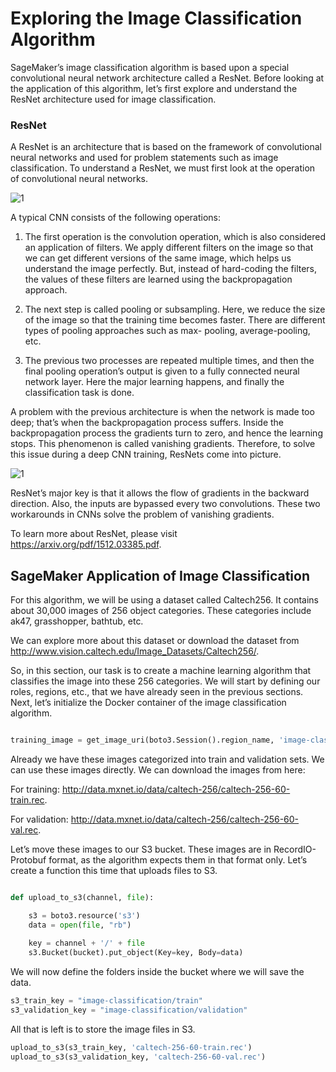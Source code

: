 

# Exploring the Image Classification Algorithm

SageMaker’s image classification algorithm is based upon a special convolutional neural network architecture called a ResNet. Before looking at the application of this algorithm, let’s first explore and understand the ResNet architecture used for image classification.


### ResNet

A ResNet is an architecture that is based on the framework of convolutional neural networks and used for problem statements such as image classification. To understand a ResNet, we must first look at the operation of convolutional neural networks. 


![1](https://user-images.githubusercontent.com/23625821/121798505-0f744100-cc27-11eb-99b9-4b90764e1ceb.png)


A typical CNN consists of the following operations:

1. The first operation is the convolution operation, which is also considered an application of filters. We apply different filters on the image so that we can get different versions of the same image, which helps us understand the image perfectly. But, instead of hard-coding the filters, the values of these filters are learned using the backpropagation approach.

2. The next step is called pooling or subsampling. Here, we reduce the size of the image so that the training time becomes faster. There are different types of pooling approaches such as max- pooling, average-pooling, etc.

3. The previous two processes are repeated multiple times, and then the final pooling operation’s output is given to a fully connected neural network layer. Here the major learning happens, and finally the classification task is done.


A problem with the previous architecture is when the network is made too deep; that’s when the backpropagation process suffers. Inside the backpropagation process
the gradients turn to zero, and hence the learning stops. This phenomenon is called vanishing gradients. Therefore, to solve this issue during a deep CNN training, ResNets come into picture.


![1](https://user-images.githubusercontent.com/23625821/121798599-8ad5f280-cc27-11eb-9e65-c94a8aab6eb7.png)


ResNet’s major key is that it allows the flow of gradients in the backward direction. Also, the inputs are bypassed every two convolutions. These two workarounds in CNNs solve the problem of vanishing gradients.

To learn more about ResNet, please visit https://arxiv.org/pdf/1512.03385.pdf.


## SageMaker Application of Image Classification

For this algorithm, we will be using a dataset called Caltech256. It contains about 30,000 images of 256 object categories. These categories include ak47,
grasshopper, bathtub, etc.

We can explore more about this dataset or download the dataset from http://www.vision.caltech.edu/Image_Datasets/Caltech256/.

So, in this section, our task is to create a machine learning algorithm that classifies the image into these 256 categories. We will start by defining our roles, regions, etc., that we have already seen in the previous sections. Next, let’s initialize the Docker container of the image classification algorithm.


```py

training_image = get_image_uri(boto3.Session().region_name, 'image-classification')


```


Already we have these images categorized into train and validation sets. We can use these images directly. We can download the images from here:

For training: http://data.mxnet.io/data/caltech-256/caltech-256-60-train.rec.

For validation: http://data.mxnet.io/data/caltech-256/caltech-256-60-val.rec. 


Let’s move these images to our S3 bucket. These images are in RecordIO-Protobuf format, as the algorithm expects them in that format only. Let’s create a function this time that uploads files to S3.


```py

def upload_to_s3(channel, file):

    s3 = boto3.resource('s3')
    data = open(file, "rb")
    
    key = channel + '/' + file
    s3.Bucket(bucket).put_object(Key=key, Body=data)

```

We will now define the folders inside the bucket where we will save the data.

```py
s3_train_key = "image-classification/train"
s3_validation_key = "image-classification/validation"
```


All that is left is to store the image files in S3.

```py
upload_to_s3(s3_train_key, 'caltech-256-60-train.rec')
upload_to_s3(s3_validation_key, 'caltech-256-60-val.rec')
```

